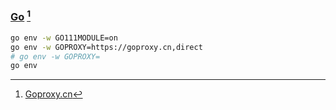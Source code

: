 ### [Go](https://go.dev/) [^1]

```sh
go env -w GO111MODULE=on
go env -w GOPROXY=https://goproxy.cn,direct
# go env -w GOPROXY=
go env
```

[^1]: [Goproxy.cn](https://goproxy.cn/)